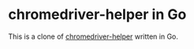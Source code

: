 chromedriver-helper in Go
=========================

This is a clone of [chromedriver-helper](https://rubygems.org/gems/chromedriver-helper) written in Go.

